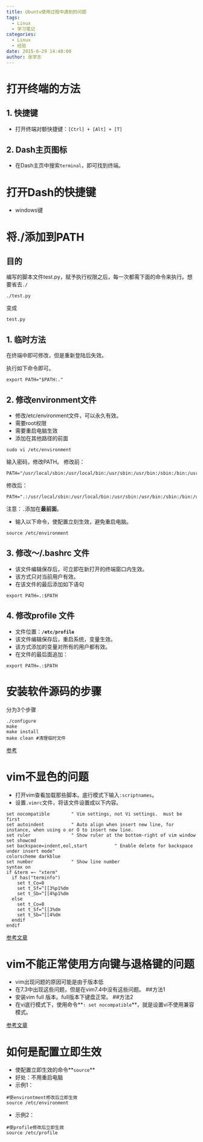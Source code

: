 ```yaml
---
title: Ubuntu使用过程中遇到的问题
tags: 
  - Linux
  - 学习笔记
categories:
  - Linux
  - 经验
date: 2015-6-29 14:48:00
author: 张学志
---
```





# 打开终端的方法

## 1. 快捷键
* 打开终端对额快捷键：`[Ctrl] + [Alt] + [T]`

## 2. Dash主页图标
* 在Dash主页中搜索`terminal`，即可找到终端。

<!-- more -->

# 打开Dash的快捷键
* windows键


# 将./添加到PATH

## 目的
编写的脚本文件test.py，赋予执行权限之后，每一次都需下面的命令来执行。想要省去`./`
```
./test.py
```
变成
```
test.py
```

## 1. 临时方法
在终端中即可修改，但是重新登陆后失效。

执行如下命令即可。
``` shell
export PATH="$PATH:."
```

## 2. 修改environment文件
* 修改/etc/environment文件，可以永久有效。
* 需要root权限
* 需要重启电脑生效
* 添加在其他路径的前面

```
sudo vi /etc/environment
```
输入密码，修改PATH。
修改前：
```
PATH="/usr/local/sbin:/usr/local/bin:/usr/sbin:/usr/bin:/sbin:/bin:/usr/games:/usr/local/games"
```
修改后：
```
PATH=".:/usr/local/sbin:/usr/local/bin:/usr/sbin:/usr/bin:/sbin:/bin:/usr/games:/usr/local/games"
```
注意：`.`添加在**最前面**。

* 输入以下命令，使配置立刻生效，避免重启电脑。

```
source /etc/environment
```

## 3. 修改～/.bashrc 文件
* 该文件编辑保存后，可立即在新打开的终端窗口内生效。
* 该方式只对当前用户有效。
* 在该文件的最后添加如下语句

```
export PATH=.:$PATH
```

## 4. 修改profile 文件
* 文件位置：**`/etc/profile`**
* 该文件编辑保存后，重启系统，变量生效。
* 该方式添加的变量对所有的用户都有效。
* 在文件的最后面追加：

```
export PATH=.:$PATH
```


# 安装软件**源码**的步骤
分为3个步骤
```
./configure
make 
make install
make clean #清理临时文件
```
[参考](http://www.cnblogs.com/huangfenghit/archive/2011/02/17/1957057.html)


# vim不显色的问题

* 打开vim查看加载那些脚本。底行模式下输入`:scriptnames`。
* 设置`.vimrc`文件，将该文件设置成以下内容。

``` 
set nocompatible        " Vim settings, not Vi settings.  must be first
set autoindent          " Auto align when insert new line, for instance, when using o or O to insert new line.
set ruler               " Show ruler at the bottom-right of vim window
set showcmd
set backspace=indent,eol,start          " Enable delete for backspace under insert mode"
colorscheme darkblue
set number              " Show line number
syntax on
if &term =~ "xterm"
  if has("terminfo")
    set t_Co=8
    set t_Sf=^[[3%p1%dm
    set t_Sb=^[[4%p1%dm
  else
    set t_Co=8
    set t_Sf=^[[3%dm
    set t_Sb=^[[4%dm
  endif
endif
```

[参考文章](http://www.cnblogs.com/softwaretesting/archive/2012/01/10/2317820.html)

# vim不能正常使用方向键与退格键的问题
* vim出现问题的原因可能是由于版本低
* 在7.3中出现这些问题，但是在vim7.4中没有这些问题。
##方法1
* 安装vim full 版本。full版本下键盘正常。
##方法2
* 在vi底行模式下，使用命令**`: set nocompatible`**，就是设置vi不使用兼容模式。

[参考文章](http://www.2cto.com/os/201204/126724.html)

# 如何是配置立即生效
* 使配置立即生效的命令**`source`**
* 好处：不用重启电脑
* 示例1：

```
#使environtment修改后立即生效
source /etc/environment
```
* 示例2：

```
#使profile修改后立即生效
source /etc/profile
```